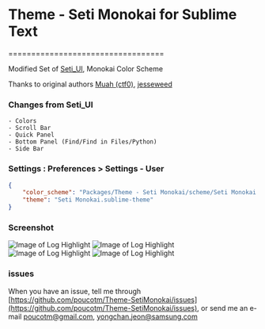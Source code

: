 # Theme - Seti Monokai for Sublime Text
==================================

Modified Set of [Seti_UI](https://packagecontrol.io/packages/Seti_UI), Monokai Color Scheme

Thanks to original authors [Muah (ctf0)](https://github.com/ctf0), [jesseweed](https://github.com/jesseweed)

### Changes from Seti_UI
	- Colors
	- Scroll Bar
	- Quick Panel
	- Bottom Panel (Find/Find in Files/Python)
	- Side Bar

### Settings : Preferences > Settings - User
```json
{
	"color_scheme": "Packages/Theme - Seti Monokai/scheme/Seti Monokai.tmTheme",
	"theme": "Seti Monokai.sublime-theme"
}
```

### Screenshot

![Image of Log Highlight](https://raw.githubusercontent.com/poucotm/Links/master/image/setimono-osx.png)
![Image of Log Highlight](https://raw.githubusercontent.com/poucotm/Links/master/image/setimono-osx2.png)
![Image of Log Highlight](https://raw.githubusercontent.com/poucotm/Links/master/image/setimono-win.png)
![Image of Log Highlight](https://raw.githubusercontent.com/poucotm/Links/master/image/setimono-win2.png)

### issues

When you have an issue, tell me through [https://github.com/poucotm/Theme-SetiMonokai/issues](https://github.com/poucotm/Theme-SetiMonokai/issues), or send me an e-mail poucotm@gmail.com, yongchan.jeon@samsung.com
